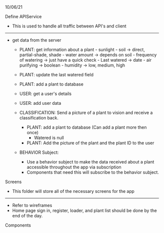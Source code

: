 10/06/21

Define APIService
  - This is used to handle all traffic between API's and client
---------------------------------------------------------------

- get data from the server
  - PLANT: get information about a plant
        - sunlight
        - soil -> direct, partial-shade, shade
        - water amount -> depends on soil
        - frequency of watering -> just have a quick check
        - Last watered -> date
        - air purifying -> boolean
        - humidity -> low, medium, high

  - PLANT: update the last watered field

  - PLANT: add a plant to database
  - USER: get a user's details
  - USER: add user data
  - CLASSIFICATION: Send a picture of a plant to vision and receive a classification back.

    - PLANT: add a plant to database (Can add a plant more then once)
        - Watered is null
    - PLANT: Add the picture of the plant and the plant ID to the user


  - BEHAVIOR Subject:
    - Use a behavior subject to make the data received about a plant accessible throughout the app via subscription
    - Components that need this will subscribe to the behavior subject.


Screens
  - This folder will store all of the necessary screens for the app
---------------------------------------------------------------

  - Refer to wireframes
  - Home page sign in, register, loader, and plant list should be done by the end of the day.

Components

